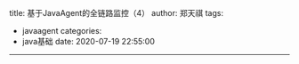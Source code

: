 title: 基于JavaAgent的全链路监控（4）
author: 郑天祺
tags:

  - javaagent
categories:
  - java基础
date: 2020-07-19 22:55:00

---
